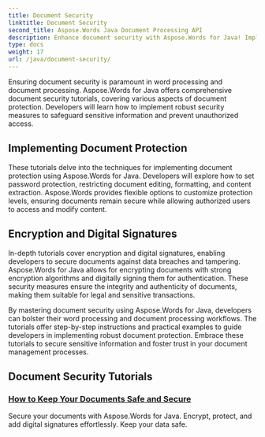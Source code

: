 ```yaml
---
title: Document Security
linktitle: Document Security
second_title: Aspose.Words Java Document Processing API
description: Enhance document security with Aspose.Words for Java! Implement protection, encryption, and digital signatures for robust data safeguarding. 
type: docs
weight: 17
url: /java/document-security/
---
```


Ensuring document security is paramount in word processing and document processing. Aspose.Words for Java offers comprehensive document security tutorials, covering various aspects of document protection. Developers will learn how to implement robust security measures to safeguard sensitive information and prevent unauthorized access.

## Implementing Document Protection

These tutorials delve into the techniques for implementing document protection using Aspose.Words for Java. Developers will explore how to set password protection, restricting document editing, formatting, and content extraction. Aspose.Words provides flexible options to customize protection levels, ensuring documents remain secure while allowing authorized users to access and modify content.

## Encryption and Digital Signatures

In-depth tutorials cover encryption and digital signatures, enabling developers to secure documents against data breaches and tampering. Aspose.Words for Java allows for encrypting documents with strong encryption algorithms and digitally signing them for authentication. These security measures ensure the integrity and authenticity of documents, making them suitable for legal and sensitive transactions.

By mastering document security using Aspose.Words for Java, developers can bolster their word processing and document processing workflows. The tutorials offer step-by-step instructions and practical examples to guide developers in implementing robust document protection. Embrace these tutorials to secure sensitive information and foster trust in your document management processes.

## Document Security Tutorials
### [How to Keep Your Documents Safe and Secure](./keep-documents-safe-secure/)
Secure your documents with Aspose.Words for Java. Encrypt, protect, and add digital signatures effortlessly. Keep your data safe.